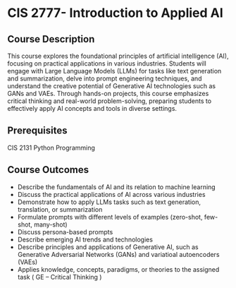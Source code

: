 # CIS 2777- Introduction to Applied AI

## Course Description
This course explores the foundational principles of artificial intelligence (AI), focusing on practical applications in various industries. Students will engage with Large Language Models (LLMs) for tasks like text generation and summarization, delve into prompt engineering techniques, and understand the creative potential of Generative AI technologies such as GANs and VAEs. Through hands-on projects, this course emphasizes critical thinking and real-world problem-solving, preparing students to effectively apply AI concepts and tools in diverse settings.

## Prerequisites
CIS 2131 Python Programming

## Course Outcomes
- Describe the fundamentals of AI and its relation to machine learning
- Discuss the practical applications of AI across various industries
- Demonstrate how to apply LLMs tasks such as text generation, translation, or summarization
- Formulate prompts with different levels of examples (zero-shot, few-shot, many-shot)
- Discuss persona-based prompts
- Describe emerging AI trends and technologies
- Describe principles and applications of Generative AI, such as Generative Adversarial Networks (GANs) and variatioal autoencoders (VAEs)
- Applies knowledge, concepts, paradigms, or theories to the assigned task ( GE –
Critical Thinking )